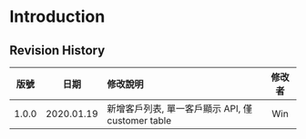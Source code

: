 # Introduction

## Revision History
|版號   |日期       |修改說明                                                                       |修改者    |
|:---:  | :---:     | :---                                                                          | :---:    |
|1.0.0  |2020.01.19 | 新增客戶列表, 單一客戶顯示 API, 僅 customer table                             |Win       |
